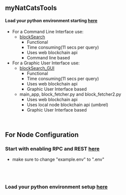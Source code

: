 
## myNatCatsTools
#### Load your python environment starting [here](https://github.com/Juniorduc44/myNatCatsTools/blob/main/loadPythonEnv.md)

- For a Command Line Interface use:
   - [blockSearch](https://github.com/Juniorduc44/myNatCatsTools/blob/main/blockSearch.py)
     - Functional
     - Time consuming(11 secs per query)
     - Uses web blockchain api
     - Command line based
- For a Graphic User Interface use:
   - [blockSearch_GUI](https://github.com/Juniorduc44/myNatCatsTools/blob/main/blockSearch_GUI.py)
      - Functional
      - Time consuming(11 secs per query)
      - Uses web blockchain api
      - Graphic User Interface based
  - main_app, block_fetcher.py and block_fetcher2.py
    - Uses web blockchain api
    - Uses local node blockchain api (umbrel)
    - Graphic User Interface based

</br>

## For Node Configuration
### Start with enabling RPC and REST [here](https://github.com/Juniorduc44/myNatCatsTools/blob/main/umbrelBitcoinRPC.md)
- make sure to change "example.env" to ".env"

</br>
</br>

### Load your python environment setup [here](https://github.com/Juniorduc44/myNatCatsTools/blob/main/loadPythonEnv.md)